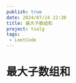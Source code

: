 ```yaml
---
publish: true
date: 2024/07/24 22:30
title: 最大子数组和
project: tsalg
tags:
 - LeetCode
---
```


# 最大子数组和
